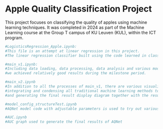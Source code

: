 # Apple Quality Classification Project

This project focuses on classifying the quality of apples using machine learning techniques. It was completed in 2024 as part of the Machine Learning course at the Group T campus of KU Leuven (KUL), within the ICT program.

```python
#LogisticsRegression_Apple.ipynb:
#This file is an attempt at linear regression in this project. 
#The linear regression classifier built using the code learned in class has a low final accuracy rate (74.32%).
```


```python
#main_v1.ipynb:
#Including data loading, data processing, data analysis and various model training, 
#we achieved relatively good results during the milestone period.
```


```python
#main_v2.ipynb
#In addition to all the processes of main_v1, there are various visualization processes to generate images required for posters and reports, 
#integrating and condensing all traditional machine learning methods together, 
#and generating the final result display diagram together with the results of AQNet.
```


```python
#model_config_structureTest.ipynb
#AQNet model code with adjustable parameters is used to try out various possibilities of model structure and select the most suitable one.
```


```python
#AUC.ipynb
#AUC graph used to generate the final results of AQNet
```
